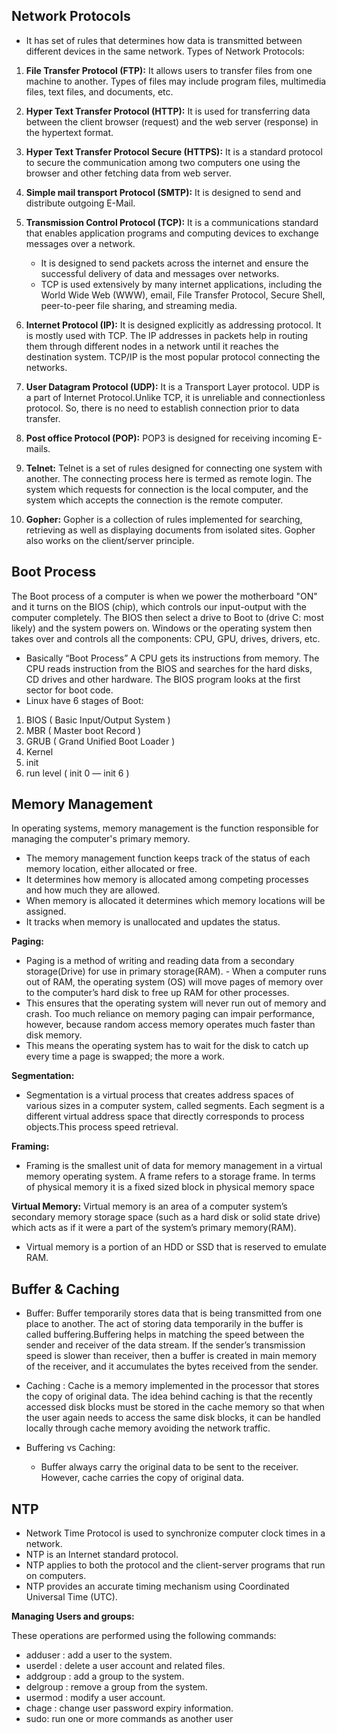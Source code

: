 ## Network Protocols

- It has set of rules that determines how data is transmitted between different devices in the same network.
  Types of Network Protocols:

1.  **File Transfer Protocol (FTP):** It allows users to transfer files from one machine to another. Types of files may include program files, multimedia files, text files, and documents, etc.
1.  **Hyper Text Transfer Protocol (HTTP):** It is used for transferring data between the client browser (request) and the web server (response) in the hypertext format.
1.  **Hyper Text Transfer Protocol Secure (HTTPS):** It is a standard protocol to secure the communication among two computers one using the browser and other fetching data from web server.
1.  **Simple mail transport Protocol (SMTP):** It is designed to send and distribute outgoing E-Mail.
1.  **Transmission Control Protocol (TCP):** It is a communications standard that enables application programs and computing devices to exchange messages over a network.

    - It is designed to send packets across the internet and ensure the successful delivery of data and messages over networks.
    - TCP is used extensively by many internet applications, including the World Wide Web (WWW), email, File Transfer Protocol, Secure Shell, peer-to-peer file sharing, and streaming media.

1.  **Internet Protocol (IP):** It is designed explicitly as addressing protocol. It is mostly used with TCP. The IP addresses in packets help in routing them through different nodes in a network until it reaches the destination system. TCP/IP is the most popular protocol connecting the networks.
1.  **User Datagram Protocol (UDP):** It is a Transport Layer protocol. UDP is a part of Internet Protocol.Unlike TCP, it is unreliable and connectionless protocol. So, there is no need to establish connection prior to data transfer.
1.  **Post office Protocol (POP):** POP3 is designed for receiving incoming E-mails.
1.  **Telnet:** Telnet is a set of rules designed for connecting one system with another. The connecting process here is termed as remote login. The system which requests for connection is the local computer, and the system which accepts the connection is the remote computer.
1.  **Gopher:** Gopher is a collection of rules implemented for searching, retrieving as well as displaying documents from isolated sites. Gopher also works on the client/server principle.

## Boot Process

The Boot process of a computer is when we power the motherboard "ON" and it turns on the BIOS (chip), which controls our input-output with the computer completely. The BIOS then select a drive to Boot to (drive C: most likely) and the system powers on. Windows or the operating system then takes over and controls all the components: CPU, GPU, drives, drivers, etc.

- Basically “Boot Process” A CPU gets its instructions from memory. The CPU reads instruction from the BIOS and searches for the hard disks, CD drives and other hardware. The BIOS program looks at the first sector for boot code.
- Linux have 6 stages of Boot:

1. BIOS ( Basic Input/Output System )
1. MBR ( Master boot Record )
1. GRUB ( Grand Unified Boot Loader )
1. Kernel
1. init
1. run level ( init 0 — init 6 )

## Memory Management

In operating systems, memory management is the function responsible for managing the computer's primary memory.

- The memory management function keeps track of the status of each memory location, either allocated or free.
- It determines how memory is allocated among competing processes and how much they are allowed.
- When memory is allocated it determines which memory locations will be assigned.
- It tracks when memory is unallocated and updates the status.

**Paging:**

- Paging is a method of writing and reading data from a secondary storage(Drive) for use in primary storage(RAM). - When a computer runs out of RAM, the operating system (OS) will move pages of memory over to the computer’s hard disk to free up RAM for other processes.
- This ensures that the operating system will never run out of memory and crash. Too much reliance on memory paging can impair performance, however, because random access memory operates much faster than disk memory.
- This means the operating system has to wait for the disk to catch up every time a page is swapped; the more a work.

**Segmentation:**

- Segmentation is a virtual process that creates address spaces of various sizes in a computer system, called segments. Each segment is a different virtual address space that directly corresponds to process objects.This process speed retrieval.

**Framing:**

- Framing is the smallest unit of data for memory management in a virtual memory operating system. A frame refers to a storage frame. In terms of physical memory it is a fixed sized block in physical memory space

**Virtual Memory:**
Virtual memory is an area of a computer system’s secondary memory storage space (such as a hard disk or solid state drive) which acts as if it were a part of the system’s primary memory(RAM).

- Virtual memory is a portion of an HDD or SSD that is reserved to emulate RAM.

## Buffer & Caching

- Buffer: Buffer temporarily stores data that is being transmitted from one place to another. The act of storing data temporarily in the buffer is called buffering.Buffering helps in matching the speed between the sender and receiver of the data stream. If the sender’s transmission speed is slower than receiver, then a buffer is created in main memory of the receiver, and it accumulates the bytes received from the sender.

- Caching : Cache is a memory implemented in the processor that stores the copy of original data. The idea behind caching is that the recently accessed disk blocks must be stored in the cache memory so that when the user again needs to access the same disk blocks, it can be handled locally through cache memory avoiding the network traffic.
- Buffering vs Caching:
  - Buffer always carry the original data to be sent to the receiver. However, cache carries the copy of original data.

## NTP

- Network Time Protocol is used to synchronize computer clock times in a network.
- NTP is an Internet standard protocol.
- NTP applies to both the protocol and the client-server programs that run on computers.
- NTP provides an accurate timing mechanism using Coordinated Universal Time (UTC).

**Managing Users and groups:**

These operations are performed using the following commands:

- adduser : add a user to the system.
- userdel : delete a user account and related files.
- addgroup : add a group to the system.
- delgroup : remove a group from the system.
- usermod : modify a user account.
- chage : change user password expiry information.
- sudo: run one or more commands as another user
